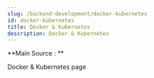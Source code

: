```yaml
---
slug: /backend-development/docker-kubernetes
id: docker-kubernetes
title: Docker & Kubernetes
description: Docker & Kubernetes
---
```


**Main Source : **

Docker & Kubernetes page
